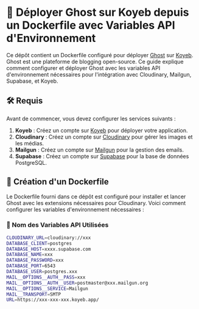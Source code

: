 # 🚀 Déployer Ghost sur Koyeb depuis un Dockerfile avec Variables API d'Environnement

Ce dépôt contient un Dockerfile configuré pour déployer [Ghost](https://ghost.org/) sur [Koyeb](https://www.koyeb.com/). Ghost est une plateforme de blogging open-source. Ce guide explique comment configurer et déployer Ghost avec les variables API d'environnement nécessaires pour l'intégration avec Cloudinary, Mailgun, Supabase, et Koyeb.

## 🛠️ Requis

Avant de commencer, vous devez configurer les services suivants :

1. **Koyeb** : Créez un compte sur [Koyeb](https://www.koyeb.com/) pour déployer votre application.
2. **Cloudinary** : Créez un compte sur [Cloudinary](https://cloudinary.com/) pour gérer les images et les médias.
3. **Mailgun** : Créez un compte sur [Mailgun](https://www.mailgun.com/) pour la gestion des emails.
4. **Supabase** : Créez un compte sur [Supabase](https://supabase.io/) pour la base de données PostgreSQL.

## 📜 Création d'un Dockerfile

Le Dockerfile fourni dans ce dépôt est configuré pour installer et lancer Ghost avec les extensions nécessaires pour Cloudinary. Voici comment configurer les variables d'environnement nécessaires :

### 🔑 Nom des Variables API Utilisées

```bash
CLOUDINARY_URL=cloudinary://xxx
DATABASE_CLIENT=postgres
DATABASE_HOST=xxxx.supabase.com
DATABASE_NAME=xxx
DATABASE_PASSWORD=xxx
DATABASE_PORT=6543
DATABASE_USER=postgres.xxx
MAIL__OPTIONS__AUTH__PASS=xxx
MAIL__OPTIONS__AUTH__USER=postmaster@xxx.mailgun.org
MAIL__OPTIONS__SERVICE=Mailgun
MAIL__TRANSPORT=SMTP
URL=https://xxx-xxx-xxx.koyeb.app/
```
